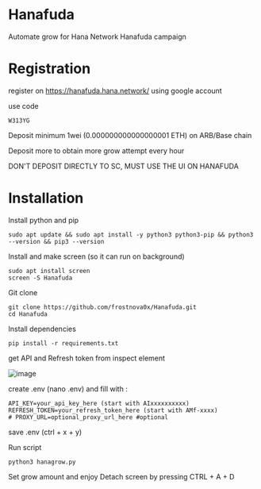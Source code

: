 # Hanafuda
Automate grow for Hana Network Hanafuda campaign

# Registration
register on https://hanafuda.hana.network/ using google account

use code 
```
W313YG
```
Deposit minimum 1wei (0.000000000000000001 ETH) on ARB/Base chain

Deposit more to obtain more grow attempt every hour

DON'T DEPOSIT DIRECTLY TO SC, MUST USE THE UI ON HANAFUDA

# Installation
Install python and pip
```
sudo apt update && sudo apt install -y python3 python3-pip && python3 --version && pip3 --version
```
Install and make screen (so it can run on background)
```
sudo apt install screen
screen -S Hanafuda
```
Git clone
```
git clone https://github.com/frostnova0x/Hanafuda.git
cd Hanafuda
```
Install dependencies
```
pip install -r requirements.txt
```
get API and Refresh token from inspect element

![image](https://github.com/user-attachments/assets/417911e0-dc0a-4b97-bc62-e74133905332)

create .env (nano .env) and fill with :
```
API_KEY=your_api_key_here (start with AIxxxxxxxxxx)
REFRESH_TOKEN=your_refresh_token_here (start with AMf-xxxx)
# PROXY_URL=optional_proxy_url_here #optional
```
save .env (ctrl + x + y)

Run script
```
python3 hanagrow.py
```
Set grow amount and enjoy
Detach screen by pressing CTRL + A + D
